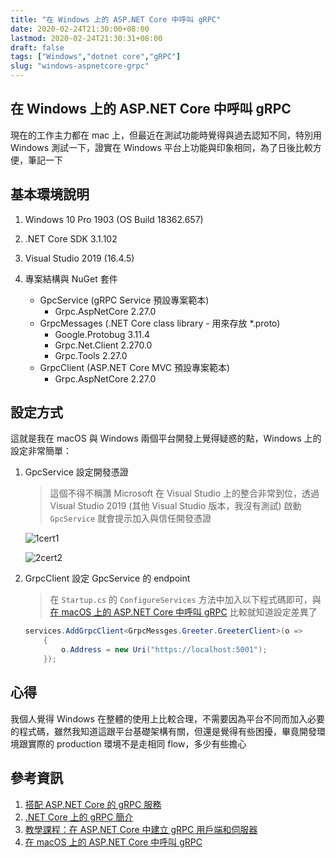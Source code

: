 ```yaml
---
title: "在 Windows 上的 ASP.NET Core 中呼叫 gRPC"
date: 2020-02-24T21:30:00+08:00
lastmod: 2020-02-24T21:30:31+08:00
draft: false
tags: ["Windows","dotnet core","gRPC"]
slug: "windows-aspnetcore-grpc"
---
```


## 在 Windows 上的 ASP.NET Core 中呼叫 gRPC

現在的工作主力都在 mac 上，但最近在測試功能時覺得與過去認知不同，特別用 Windows 測試一下，證實在 Windows 平台上功能與印象相同，為了日後比較方便，筆記一下

## 基本環境說明

1. Windows 10 Pro 1903 (OS Build 18362.657)
2. .NET Core SDK 3.1.102
3. Visual Studio 2019 (16.4.5)
4. 專案結構與 NuGet 套件

    - GpcService (gRPC Service 預設專案範本)
      - Grpc.AspNetCore 2.27.0
    - GrpcMessages (.NET Core class library - 用來存放 *.proto)
      - Google.Protobug 3.11.4
      - Grpc.Net.Client 2.270.0
      - Grpc.Tools 2.27.0
    - GrpcClient (ASP.NET Core MVC 預設專案範本)
      - Grpc.AspNetCore 2.27.0

## 設定方式

這就是我在 macOS 與 Windows 兩個平台開發上覺得疑惑的點，Windows 上的設定非常簡單：

1. GpcService 設定開發憑證

    > 這個不得不稱讚 Microsoft 在 Visual Studio 上的整合非常到位，透過 Visual Studio 2019 (其他 Visual Studio 版本，我沒有測試) 啟動 `GpcService` 就會提示加入與信任開發憑證

    ![1cert1](https://user-images.githubusercontent.com/3851540/75628253-1cc41280-5c12-11ea-8bbb-b196ee817b04.png)

    ![2cert2](https://user-images.githubusercontent.com/3851540/75628255-1e8dd600-5c12-11ea-9a52-fcdec4305fba.png)

2. GrpcClient 設定 GpcService 的 endpoint

    > 在 `Startup.cs` 的 `ConfigureServices` 方法中加入以下程式碼即可，與 [在 macOS 上的 ASP.NET Core 中呼叫 gRPC](https://blog.yowko.com/macos-aspnetcore-grpc) 比較就知道設定差異了

    ```cs
    services.AddGrpcClient<GrpcMessges.Greeter.GreeterClient>(o =>
        {
            o.Address = new Uri("https://localhost:5001");
        });
    ```

## 心得

我個人覺得 Windows 在整體的使用上比較合理，不需要因為平台不同而加入必要的程式碼，雖然我知道這跟平台基礎架構有關，但還是覺得有些困擾，畢竟開發環境跟實際的 production 環境不是走相同 flow，多少有些擔心

## 參考資訊

1. [搭配 ASP.NET Core 的 gRPC 服務](https://docs.microsoft.com/zh-tw/aspnet/core/grpc/aspnetcore?view=aspnetcore-3.1&tabs=visual-studio&WT.mc_id=DOP-MVP-5002594)
2. [.NET Core 上的 gRPC 簡介](https://docs.microsoft.com/zh-tw/aspnet/core/grpc/?view=aspnetcore-3.1&WT.mc_id=DOP-MVP-5002594)
3. [教學課程：在 ASP.NET Core 中建立 gRPC 用戶端和伺服器](https://docs.microsoft.com/zh-tw/aspnet/core/tutorials/grpc/grpc-start?view=aspnetcore-3.1&tabs=visual-studio&WT.mc_id=DOP-MVP-5002594)
4. [在 macOS 上的 ASP.NET Core 中呼叫 gRPC](https://blog.yowko.com/macos-aspnetcore-grpc)
